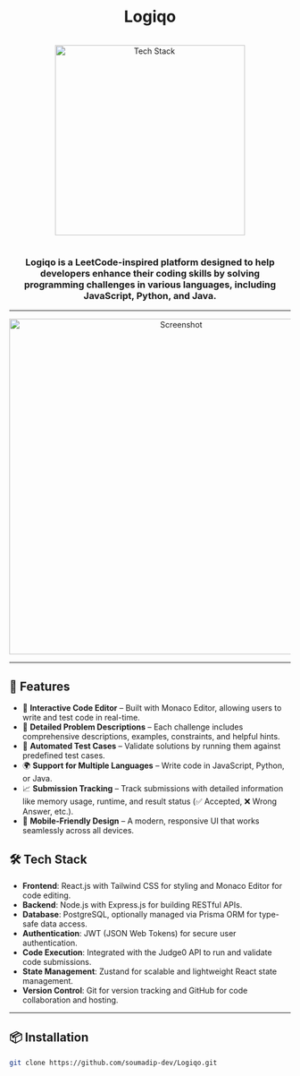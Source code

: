<h1 align="center">
  <br>
  Logiqo
  <br>
</h1>

<div align="center">
  <a href="https://github.com/soumadip-dev">
    <img src="https://skillicons.dev/icons?i=nodejs,express,postgres,react,tailwindcss,docker,github" alt="Tech Stack" width="340" style="padding: 15px 0;">
  </a>
</div>


<h3 align="center">
  Logiqo is a LeetCode-inspired platform designed to help developers enhance their coding skills by solving programming challenges in various languages, including JavaScript, Python, and Java.
</h3>

---

<p align="center">
  <img src="https://github.com/Aestheticsuraj234/chai-or-leetcode/blob/main/frontend/public/thumbnail.png" alt="Screenshot" width="600">
</p>

---

## 🌟 Features

* 🧠 **Interactive Code Editor** – Built with Monaco Editor, allowing users to write and test code in real-time.
* 📖 **Detailed Problem Descriptions** – Each challenge includes comprehensive descriptions, examples, constraints, and helpful hints.
* 🧪 **Automated Test Cases** – Validate solutions by running them against predefined test cases.
* 🌍 **Support for Multiple Languages** – Write code in JavaScript, Python, or Java.
* 📈 **Submission Tracking** – Track submissions with detailed information like memory usage, runtime, and result status (✅ Accepted, ❌ Wrong Answer, etc.).
* 📱 **Mobile-Friendly Design** – A modern, responsive UI that works seamlessly across all devices.

## 🛠 Tech Stack 

* **Frontend**: React.js with Tailwind CSS for styling and Monaco Editor for code editing.
* **Backend**: Node.js with Express.js for building RESTful APIs.
* **Database**: PostgreSQL, optionally managed via Prisma ORM for type-safe data access.
* **Authentication**: JWT (JSON Web Tokens) for secure user authentication.
* **Code Execution**: Integrated with the Judge0 API to run and validate code submissions.
* **State Management**: Zustand for scalable and lightweight React state management.
* **Version Control**: Git for version tracking and GitHub for code collaboration and hosting.

---

## 📦 Installation

```bash
git clone https://github.com/soumadip-dev/Logiqo.git
```

<!--
Set up Prisma container using Docker
-------------------------------------
docker run --name logiqo -e POSTGRES_USER=myuser -e POSTGRES_PASSWORD=mypassword -p 5432:5432 -d postgres

Daily usage:
------------
docker start logiqo
cd ~/Dev/judge0-v1.13.1
docker-compose up -d

After every change in the Prisma schema:
----------------------------------------
npx prisma migrate dev --name shift-to-linux
npx prisma generate
npx prisma db push

-->
